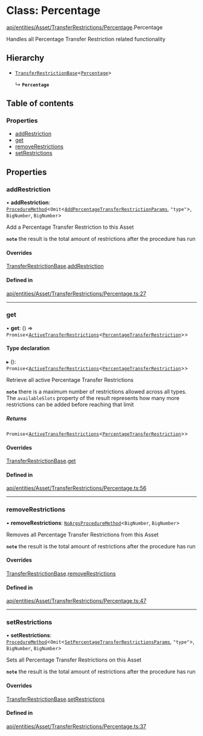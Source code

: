 # Class: Percentage

[api/entities/Asset/TransferRestrictions/Percentage](../wiki/api.entities.Asset.TransferRestrictions.Percentage).Percentage

Handles all Percentage Transfer Restriction related functionality

## Hierarchy

- [`TransferRestrictionBase`](../wiki/api.entities.Asset.TransferRestrictions.TransferRestrictionBase.TransferRestrictionBase)<[`Percentage`](../wiki/types.TransferRestrictionType#percentage)\>

  ↳ **`Percentage`**

## Table of contents

### Properties

- [addRestriction](../wiki/api.entities.Asset.TransferRestrictions.Percentage.Percentage#addrestriction)
- [get](../wiki/api.entities.Asset.TransferRestrictions.Percentage.Percentage#get)
- [removeRestrictions](../wiki/api.entities.Asset.TransferRestrictions.Percentage.Percentage#removerestrictions)
- [setRestrictions](../wiki/api.entities.Asset.TransferRestrictions.Percentage.Percentage#setrestrictions)

## Properties

### addRestriction

• **addRestriction**: [`ProcedureMethod`](../wiki/types.ProcedureMethod)<`Omit`<[`AddPercentageTransferRestrictionParams`](../wiki/api.procedures.addTransferRestriction#addpercentagetransferrestrictionparams), ``"type"``\>, `BigNumber`, `BigNumber`\>

Add a Percentage Transfer Restriction to this Asset

**`note`** the result is the total amount of restrictions after the procedure has run

#### Overrides

[TransferRestrictionBase](../wiki/api.entities.Asset.TransferRestrictions.TransferRestrictionBase.TransferRestrictionBase).[addRestriction](../wiki/api.entities.Asset.TransferRestrictions.TransferRestrictionBase.TransferRestrictionBase#addrestriction)

#### Defined in

[api/entities/Asset/TransferRestrictions/Percentage.ts:27](https://github.com/PolymathNetwork/polymesh-sdk/blob/31dfa0dc/src/api/entities/Asset/TransferRestrictions/Percentage.ts#L27)

___

### get

• **get**: () => `Promise`<[`ActiveTransferRestrictions`](../wiki/types.ActiveTransferRestrictions)<[`PercentageTransferRestriction`](../wiki/types.PercentageTransferRestriction)\>\>

#### Type declaration

▸ (): `Promise`<[`ActiveTransferRestrictions`](../wiki/types.ActiveTransferRestrictions)<[`PercentageTransferRestriction`](../wiki/types.PercentageTransferRestriction)\>\>

Retrieve all active Percentage Transfer Restrictions

**`note`** there is a maximum number of restrictions allowed across all types.
  The `availableSlots` property of the result represents how many more restrictions can be added
  before reaching that limit

##### Returns

`Promise`<[`ActiveTransferRestrictions`](../wiki/types.ActiveTransferRestrictions)<[`PercentageTransferRestriction`](../wiki/types.PercentageTransferRestriction)\>\>

#### Overrides

[TransferRestrictionBase](../wiki/api.entities.Asset.TransferRestrictions.TransferRestrictionBase.TransferRestrictionBase).[get](../wiki/api.entities.Asset.TransferRestrictions.TransferRestrictionBase.TransferRestrictionBase#get)

#### Defined in

[api/entities/Asset/TransferRestrictions/Percentage.ts:56](https://github.com/PolymathNetwork/polymesh-sdk/blob/31dfa0dc/src/api/entities/Asset/TransferRestrictions/Percentage.ts#L56)

___

### removeRestrictions

• **removeRestrictions**: [`NoArgsProcedureMethod`](../wiki/types.NoArgsProcedureMethod)<`BigNumber`, `BigNumber`\>

Removes all Percentage Transfer Restrictions from this Asset

**`note`** the result is the total amount of restrictions after the procedure has run

#### Overrides

[TransferRestrictionBase](../wiki/api.entities.Asset.TransferRestrictions.TransferRestrictionBase.TransferRestrictionBase).[removeRestrictions](../wiki/api.entities.Asset.TransferRestrictions.TransferRestrictionBase.TransferRestrictionBase#removerestrictions)

#### Defined in

[api/entities/Asset/TransferRestrictions/Percentage.ts:47](https://github.com/PolymathNetwork/polymesh-sdk/blob/31dfa0dc/src/api/entities/Asset/TransferRestrictions/Percentage.ts#L47)

___

### setRestrictions

• **setRestrictions**: [`ProcedureMethod`](../wiki/types.ProcedureMethod)<`Omit`<[`SetPercentageTransferRestrictionsParams`](../wiki/api.procedures.setTransferRestrictions.SetPercentageTransferRestrictionsParams), ``"type"``\>, `BigNumber`, `BigNumber`\>

Sets all Percentage Transfer Restrictions on this Asset

**`note`** the result is the total amount of restrictions after the procedure has run

#### Overrides

[TransferRestrictionBase](../wiki/api.entities.Asset.TransferRestrictions.TransferRestrictionBase.TransferRestrictionBase).[setRestrictions](../wiki/api.entities.Asset.TransferRestrictions.TransferRestrictionBase.TransferRestrictionBase#setrestrictions)

#### Defined in

[api/entities/Asset/TransferRestrictions/Percentage.ts:37](https://github.com/PolymathNetwork/polymesh-sdk/blob/31dfa0dc/src/api/entities/Asset/TransferRestrictions/Percentage.ts#L37)
